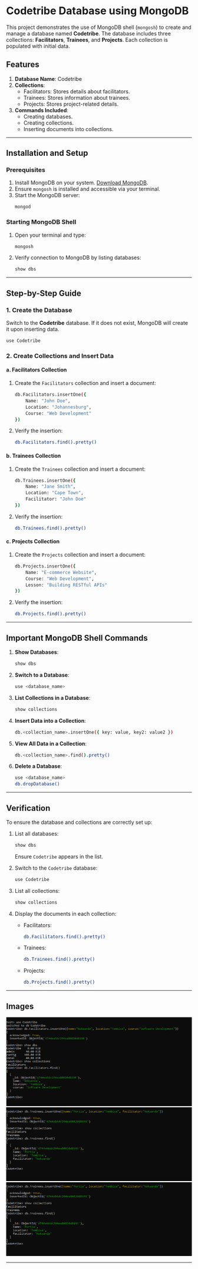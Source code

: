 # Codetribe Database using MongoDB

This project demonstrates the use of MongoDB shell (`mongosh`) to create and manage a database named **Codetribe**. The database includes three collections: **Facilitators**, **Trainees**, and **Projects**. Each collection is populated with initial data.

## Features

1. **Database Name**: Codetribe  
2. **Collections**:
   - Facilitators: Stores details about facilitators.
   - Trainees: Stores information about trainees.
   - Projects: Stores project-related details.
3. **Commands Included**:
   - Creating databases.
   - Creating collections.
   - Inserting documents into collections.

---

## Installation and Setup

### Prerequisites
1. Install MongoDB on your system. [Download MongoDB](https://www.mongodb.com/try/download/community).
2. Ensure `mongosh` is installed and accessible via your terminal.
3. Start the MongoDB server:
   ```bash
   mongod
   ```

### Starting MongoDB Shell
1. Open your terminal and type:
   ```bash
   mongosh
   ```

2. Verify connection to MongoDB by listing databases:
   ```bash
   show dbs
   ```

---

## Step-by-Step Guide

### 1. Create the Database
Switch to the **Codetribe** database. If it does not exist, MongoDB will create it upon inserting data.
```bash
use Codetribe
```

### 2. Create Collections and Insert Data
#### a. **Facilitators Collection**
1. Create the `Facilitators` collection and insert a document:
   ```bash
   db.Facilitators.insertOne({
       Name: "John Doe",
       Location: "Johannesburg",
       Course: "Web Development"
   })
   ```

2. Verify the insertion:
   ```bash
   db.Facilitators.find().pretty()
   ```

#### b. **Trainees Collection**
1. Create the `Trainees` collection and insert a document:
   ```bash
   db.Trainees.insertOne({
       Name: "Jane Smith",
       Location: "Cape Town",
       Facilitator: "John Doe"
   })
   ```

2. Verify the insertion:
   ```bash
   db.Trainees.find().pretty()
   ```

#### c. **Projects Collection**
1. Create the `Projects` collection and insert a document:
   ```bash
   db.Projects.insertOne({
       Name: "E-commerce Website",
       Course: "Web Development",
       Lesson: "Building RESTful APIs"
   })
   ```

2. Verify the insertion:
   ```bash
   db.Projects.find().pretty()
   ```

---

## Important MongoDB Shell Commands

1. **Show Databases**:
   ```bash
   show dbs
   ```

2. **Switch to a Database**:
   ```bash
   use <database_name>
   ```

3. **List Collections in a Database**:
   ```bash
   show collections
   ```

4. **Insert Data into a Collection**:
   ```bash
   db.<collection_name>.insertOne({ key: value, key2: value2 })
   ```

5. **View All Data in a Collection**:
   ```bash
   db.<collection_name>.find().pretty()
   ```

6. **Delete a Database**:
   ```bash
   use <database_name>
   db.dropDatabase()
   ```

---

## Verification

To ensure the database and collections are correctly set up:
1. List all databases:
   ```bash
   show dbs
   ```
   Ensure `Codetribe` appears in the list.

2. Switch to the `Codetribe` database:
   ```bash
   use Codetribe
   ```

3. List all collections:
   ```bash
   show collections
   ```

4. Display the documents in each collection:
   - Facilitators:
     ```bash
     db.Facilitators.find().pretty()
     ```
   - Trainees:
     ```bash
     db.Trainees.find().pretty()
     ```
   - Projects:
     ```bash
     db.Projects.find().pretty()
     ```

---

## Images

![Codetribe Database Overview](assets/images/facilitator_db.png)  
![Codetribe Trainees Collection Overview](assets/images/trainee_db.png)
![Codetribe Projects Collection Overview](assets/images/trainee_db.png)

---

